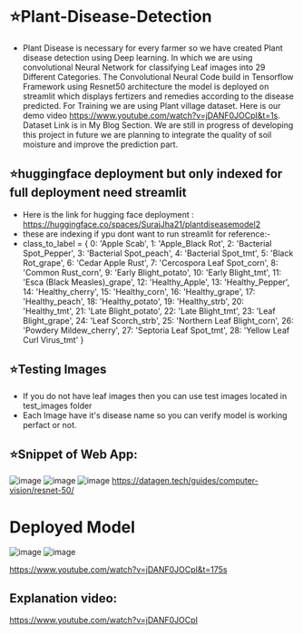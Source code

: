 # ⭐Plant-Disease-Detection
* Plant Disease is necessary for every farmer so we have created Plant disease detection using Deep learning. In which we are using convolutional Neural Network for classifying Leaf images into 29 Different Categories. The Convolutional Neural Code build in Tensorflow Framework using Resnet50 architecture the model is deployed on streamlit which displays fertizers and remedies according to the disease predicted. For Training we are using Plant village dataset. Here is our demo video https://www.youtube.com/watch?v=jDANF0JOCpI&t=1s. Dataset Link is in My Blog Section.
We are still in progress of developing this project in future we are planning to integrate the quality of soil moisture and improve the prediction part.

## ⭐huggingface deployment but only indexed for full deployment need streamlit 
* Here is the link for hugging face deployment : https://huggingface.co/spaces/SurajJha21/plantdiseasemodel2
* these are indexing if ypu dont want to run streamlit for reference:-
* class_to_label = {
    0: 'Apple Scab',
    1: 'Apple_Black Rot',
    2: 'Bacterial Spot_Pepper',
    3: 'Bacterial Spot_peach',
    4: 'Bacterial Spot_tmt',
    5: 'Black Rot_grape',
    6: 'Cedar Apple Rust',
    7: 'Cercospora Leaf Spot_corn',
    8: 'Common Rust_corn',
    9: 'Early Blight_potato',
    10: 'Early Blight_tmt',
    11: 'Esca (Black Measles)_grape',
    12: 'Healthy_Apple',
    13: 'Healthy_Pepper',
    14: 'Healthy_cherry',
    15: 'Healthy_corn',
    16: 'Healthy_grape',
    17: 'Healthy_peach',
    18: 'Healthy_potato',
    19: 'Healthy_strb',
    20: 'Healthy_tmt',
    21: 'Late Blight_potato',
    22: 'Late Blight_tmt',
    23: 'Leaf Blight_grape',
    24: 'Leaf Scorch_strb',
    25: 'Northern Leaf Blight_corn',
    26: 'Powdery Mildew_cherry',
    27: 'Septoria Leaf Spot_tmt',
    28: 'Yellow Leaf Curl Virus_tmt'
}

## ⭐Testing Images

* If you do not have leaf images then you can use test images located in test_images folder
* Each Image have it's disease name so you can verify model is working perfact or not.

## ⭐Snippet of Web App:


![image](https://github.com/404Nikhil/plantonics-streamlit/assets/117300003/444ea55d-30aa-40bc-8dbc-8bcd58209262)
![image](https://github.com/404Nikhil/plantonics-streamlit/assets/117300003/d0daebd3-4622-429a-97d3-d26d7d387c6a)
![image](https://github.com/404Nikhil/plantonics-streamlit/assets/117300003/ce670cb0-9cfe-4f22-b884-a8fca2b5f325)
https://datagen.tech/guides/computer-vision/resnet-50/

# Deployed Model

![image](https://github.com/404Nikhil/plantonics-streamlit/assets/117300003/0ea4f498-7489-4460-ad3d-526208c91c96)
![image](https://github.com/404Nikhil/plantonics-streamlit/assets/117300003/b8ff90a1-5d9d-431c-842b-b85400a6e7e4)

https://www.youtube.com/watch?v=jDANF0JOCpI&t=175s

## Explanation video:
 https://www.youtube.com/watch?v=jDANF0JOCpI
